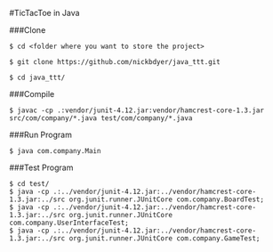 #TicTacToe in Java

###Clone

```shell
$ cd <folder where you want to store the project>

$ git clone https://github.com/nickbdyer/java_ttt.git

$ cd java_ttt/
```

###Compile
```shell
$ javac -cp .:vendor/junit-4.12.jar:vendor/hamcrest-core-1.3.jar src/com/company/*.java test/com/company/*.java
```

###Run Program
```shell
$ java com.company.Main
```

###Test Program
```shell
$ cd test/
$ java -cp .:../vendor/junit-4.12.jar:../vendor/hamcrest-core-1.3.jar:../src org.junit.runner.JUnitCore com.company.BoardTest;
$ java -cp .:../vendor/junit-4.12.jar:../vendor/hamcrest-core-1.3.jar:../src org.junit.runner.JUnitCore com.company.UserInterfaceTest;
$ java -cp .:../vendor/junit-4.12.jar:../vendor/hamcrest-core-1.3.jar:../src org.junit.runner.JUnitCore com.company.GameTest;
```



